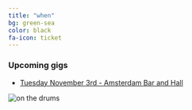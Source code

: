 ```yaml
---
title: "when"
bg: green-sea
color: black
fa-icon: ticket
---
```


### Upcoming gigs

- [Tuesday November 3rd - Amsterdam Bar and Hall](http://www.amsterdambarandhall.com/)


![on the drums](https://scontent-sjc2-1.xx.fbcdn.net/hphotos-xtf1/v/t1.0-9/12063735_10200890363058236_6292654877350649008_n.jpg?oh=5feb70f1fe23b09b01fc5525707fd262&oe=56C6059F)
